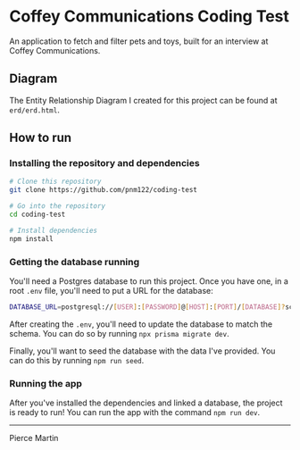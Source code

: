 # Coffey Communications Coding Test

An application to fetch and filter pets and toys, built for an interview at Coffey Communications.

## Diagram

The Entity Relationship Diagram I created for this project can be found at `erd/erd.html`.

## How to run

### Installing the repository and dependencies

```bash
# Clone this repository
git clone https://github.com/pnm122/coding-test

# Go into the repository
cd coding-test

# Install dependencies
npm install
```

### Getting the database running

You'll need a Postgres database to run this project. Once you have one, in a root `.env` file, you'll need to put a URL for the database:

```sh
DATABASE_URL=postgresql://[USER]:[PASSWORD]@[HOST]:[PORT]/[DATABASE]?schema=[SCHEMA] # i.e. DATABASE_URL=postgresql://pnm122:abc123@localhost:5432/coding-test?schema=public
```

After creating the `.env`, you'll need to update the database to match the schema. You can do so by running `npx prisma migrate dev`.

Finally, you'll want to seed the database with the data I've provided. You can do this by running `npm run seed`.

### Running the app

After you've installed the dependencies and linked a database, the project is ready to run! You can run the app with the command `npm run dev`.

---

Pierce Martin
